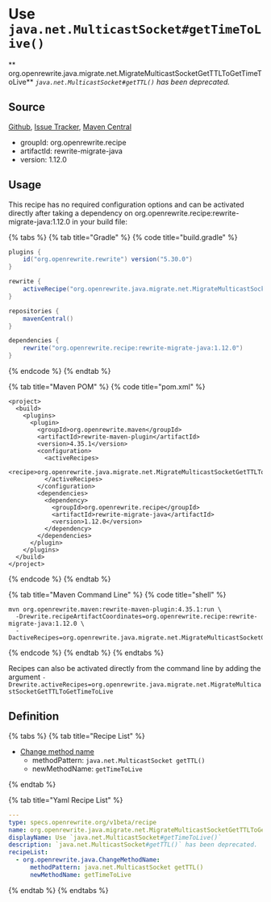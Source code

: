 # Use `java.net.MulticastSocket#getTimeToLive()`

** org.openrewrite.java.migrate.net.MigrateMulticastSocketGetTTLToGetTimeToLive**
_`java.net.MulticastSocket#getTTL()` has been deprecated._

## Source

[Github](https://github.com/openrewrite/rewrite-migrate-java), [Issue Tracker](https://github.com/openrewrite/rewrite-migrate-java/issues), [Maven Central](https://search.maven.org/artifact/org.openrewrite.recipe/rewrite-migrate-java/1.12.0/jar)

* groupId: org.openrewrite.recipe
* artifactId: rewrite-migrate-java
* version: 1.12.0


## Usage

This recipe has no required configuration options and can be activated directly after taking a dependency on org.openrewrite.recipe:rewrite-migrate-java:1.12.0 in your build file:

{% tabs %}
{% tab title="Gradle" %}
{% code title="build.gradle" %}
```groovy
plugins {
    id("org.openrewrite.rewrite") version("5.30.0")
}

rewrite {
    activeRecipe("org.openrewrite.java.migrate.net.MigrateMulticastSocketGetTTLToGetTimeToLive")
}

repositories {
    mavenCentral()
}

dependencies {
    rewrite("org.openrewrite.recipe:rewrite-migrate-java:1.12.0")
}
```
{% endcode %}
{% endtab %}

{% tab title="Maven POM" %}
{% code title="pom.xml" %}
```markup
<project>
  <build>
    <plugins>
      <plugin>
        <groupId>org.openrewrite.maven</groupId>
        <artifactId>rewrite-maven-plugin</artifactId>
        <version>4.35.1</version>
        <configuration>
          <activeRecipes>
            <recipe>org.openrewrite.java.migrate.net.MigrateMulticastSocketGetTTLToGetTimeToLive</recipe>
          </activeRecipes>
        </configuration>
        <dependencies>
          <dependency>
            <groupId>org.openrewrite.recipe</groupId>
            <artifactId>rewrite-migrate-java</artifactId>
            <version>1.12.0</version>
          </dependency>
        </dependencies>
      </plugin>
    </plugins>
  </build>
</project>
```
{% endcode %}
{% endtab %}

{% tab title="Maven Command Line" %}
{% code title="shell" %}
```shell
mvn org.openrewrite.maven:rewrite-maven-plugin:4.35.1:run \
  -Drewrite.recipeArtifactCoordinates=org.openrewrite.recipe:rewrite-migrate-java:1.12.0 \
  -DactiveRecipes=org.openrewrite.java.migrate.net.MigrateMulticastSocketGetTTLToGetTimeToLive
```
{% endcode %}
{% endtab %}
{% endtabs %}

Recipes can also be activated directly from the command line by adding the argument `-Drewrite.activeRecipes=org.openrewrite.java.migrate.net.MigrateMulticastSocketGetTTLToGetTimeToLive`

## Definition

{% tabs %}
{% tab title="Recipe List" %}
* [Change method name](../../../java/changemethodname.md)
  * methodPattern: `java.net.MulticastSocket getTTL()`
  * newMethodName: `getTimeToLive`

{% endtab %}

{% tab title="Yaml Recipe List" %}
```yaml
---
type: specs.openrewrite.org/v1beta/recipe
name: org.openrewrite.java.migrate.net.MigrateMulticastSocketGetTTLToGetTimeToLive
displayName: Use `java.net.MulticastSocket#getTimeToLive()`
description: `java.net.MulticastSocket#getTTL()` has been deprecated.
recipeList:
  - org.openrewrite.java.ChangeMethodName:
      methodPattern: java.net.MulticastSocket getTTL()
      newMethodName: getTimeToLive

```
{% endtab %}
{% endtabs %}
